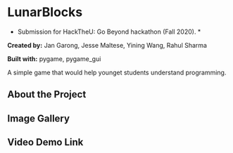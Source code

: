 # LunarBlocks
* Submission for HackTheU: Go Beyond hackathon (Fall 2020). *

**Created by:** Jan Garong, Jesse Maltese, Yining Wang, Rahul Sharma

**Built with:** pygame, pygame_gui

A simple game that would help younget students understand programming.

## About the Project

## Image Gallery

## Video Demo Link

